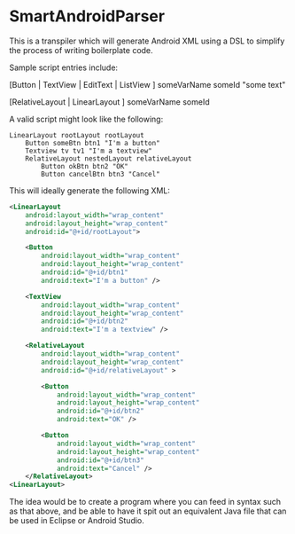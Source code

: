 # SmartAndroidParser
This is a transpiler which will generate Android XML using a DSL to simplify the process of writing boilerplate code.

Sample script entries include:

[Button | TextView | EditText | ListView ] someVarName someId "some text"

[RelativeLayout | LinearLayout ] someVarName someId 

A valid script might look like the following:
```
LinearLayout rootLayout rootLayout
	Button someBtn btn1 "I'm a button"
	Textview tv tv1 "I'm a textview"
 	RelativeLayout nestedLayout relativeLayout
		Button okBtn btn2 "OK"
		Button cancelBtn btn3 "Cancel"
```

This will ideally generate the following XML:

```xml
<LinearLayout
	android:layout_width="wrap_content"
	android:layout_height="wrap_content"
	android:id="@+id/rootLayout">

	<Button
		android:layout_width="wrap_content"
		android:layout_height="wrap_content"
		android:id="@+id/btn1" 
		android:text="I'm a button" />

	<TextView
		android:layout_width="wrap_content"
		android:layout_height="wrap_content"
		android:id="@+id/btn2"
		android:text="I'm a textview" />

	<RelativeLayout
		android:layout_width="wrap_content"
		android:layout_height="wrap_content"
		android:id="@+id/relativeLayout" >

		<Button
			android:layout_width="wrap_content"
			android:layout_height="wrap_content"
			android:id="@+id/btn2"
			android:text="OK" />

		<Button
			android:layout_width="wrap_content"
			android:layout_height="wrap_content"
			android:id="@+id/btn3"
			android:text="Cancel" />
	</RelativeLayout>
<LinearLayout>	
```

The idea would be to create a program where you can feed in syntax such as that above, and be able to have it spit out an equivalent Java file that can be used in Eclipse or Android Studio.
